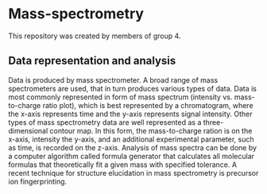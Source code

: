 # Mass-spectrometry
This repository was created by members of group 4.
## Data representation and analysis
Data is produced by mass spectrometer. A broad range of mass spectrometers are used, that in turn produces various types of data. Data is most commonly represented in form of mass spectrum (intensity vs.  mass-to-charge ratio plot), which is best represented by a chromatogram, where the x-axis represents time and the y-axis represents signal intensity.
Other types of mass spectrometry data are well represented as a three-dimensional contour map. In this form, the mass-to-charge ration is on the x-axis, intensity the y-axis, and an additional experimental parameter, such as time, is recorded on the z-axis.
Analysis of mass spectra can be done by a computer algorithm called formula generator that calculates all molecular formulas that theoretically fit a given mass with specified tolerance. A recent technique for structure elucidation in mass spectrometry is precursor ion fingerprinting.
